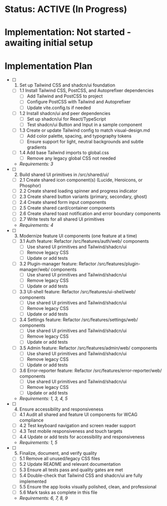 # Status: ACTIVE (In Progress)
# Implementation: Not started - awaiting initial setup

# Implementation Plan

- [ ] 1. Set up Tailwind CSS and shadcn/ui foundation
  - [ ] 1.1 Install Tailwind CSS, PostCSS, and Autoprefixer dependencies
    - [ ] Add Tailwind and PostCSS to project
    - [ ] Configure PostCSS with Tailwind and Autoprefixer
    - [ ] Update vite.config.ts if needed
  - [ ] 1.2 Install shadcn/ui and peer dependencies
    - [ ] Set up shadcn/ui for React/TypeScript
    - [ ] Test shadcn/ui Button and Input in a sample component
  - [ ] 1.3 Create or update Tailwind config to match visual-design.md
    - [ ] Add color palette, spacing, and typography tokens
    - [ ] Ensure support for light, neutral backgrounds and subtle gradients
  - [ ] 1.4 Add base Tailwind imports to global.css
    - [ ] Remove any legacy global CSS not needed
  - _Requirements: 3_

- [ ] 2. Build shared UI primitives in /src/shared/ui/
  - [ ] 2.1 Create shared icon component(s) (Lucide, Heroicons, or Phosphor)
  - [ ] 2.2 Create shared loading spinner and progress indicator
  - [ ] 2.3 Create shared button variants (primary, secondary, ghost)
  - [ ] 2.4 Create shared form input components
  - [ ] 2.5 Create shared card/container components
  - [ ] 2.6 Create shared toast notification and error boundary components
  - [ ] 2.7 Write tests for all shared UI primitives
  - _Requirements: 4_

- [ ] 3. Modernize feature UI components (one feature at a time)
  - [ ] 3.1 Auth feature: Refactor /src/features/auth/web/ components
    - [ ] Use shared UI primitives and Tailwind/shadcn/ui
    - [ ] Remove legacy CSS
    - [ ] Update or add tests
  - [ ] 3.2 Plugin-manager feature: Refactor /src/features/plugin-manager/web/ components
    - [ ] Use shared UI primitives and Tailwind/shadcn/ui
    - [ ] Remove legacy CSS
    - [ ] Update or add tests
  - [ ] 3.3 UI-shell feature: Refactor /src/features/ui-shell/web/ components
    - [ ] Use shared UI primitives and Tailwind/shadcn/ui
    - [ ] Remove legacy CSS
    - [ ] Update or add tests
  - [ ] 3.4 Settings feature: Refactor /src/features/settings/web/ components
    - [ ] Use shared UI primitives and Tailwind/shadcn/ui
    - [ ] Remove legacy CSS
    - [ ] Update or add tests
  - [ ] 3.5 Admin feature: Refactor /src/features/admin/web/ components
    - [ ] Use shared UI primitives and Tailwind/shadcn/ui
    - [ ] Remove legacy CSS
    - [ ] Update or add tests
  - [ ] 3.6 Error-reporter feature: Refactor /src/features/error-reporter/web/ components
    - [ ] Use shared UI primitives and Tailwind/shadcn/ui
    - [ ] Remove legacy CSS
    - [ ] Update or add tests
  - _Requirements: 1, 3, 4, 5_

- [ ] 4. Ensure accessibility and responsiveness
  - [ ] 4.1 Audit all shared and feature UI components for WCAG compliance
  - [ ] 4.2 Test keyboard navigation and screen reader support
  - [ ] 4.3 Test mobile responsiveness and touch targets
  - [ ] 4.4 Update or add tests for accessibility and responsiveness
  - _Requirements: 1, 5_

- [ ] 5. Finalize, document, and verify quality
  - [ ] 5.1 Remove all unused/legacy CSS files
  - [ ] 5.2 Update README and relevant documentation
  - [ ] 5.3 Ensure all tests pass and quality gates are met
  - [ ] 5.4 Double-check that Tailwind CSS and shadcn/ui are fully implemented
  - [ ] 5.5 Ensure the app looks visually polished, clean, and professional
  - [ ] 5.6 Mark tasks as complete in this file
  - _Requirements: 6, 7, 8, 9_ 